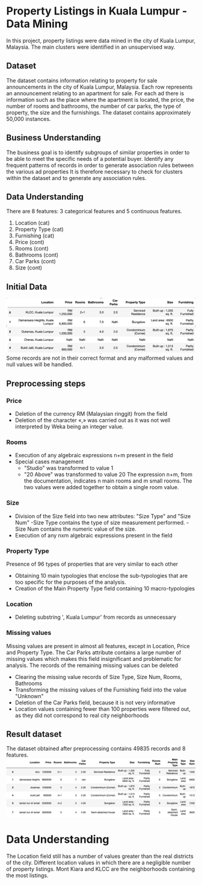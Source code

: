 # Property Listings in Kuala Lumpur - Data Mining
In this project, property listings were data mined in the city of Kuala Lumpur, Malaysia. The main clusters were identified in an unsupervised way.

## Dataset
The dataset contains information relating to property for sale announcements in the city of Kuala Lumpur, Malaysia.
Each row represents an announcement relating to an apartment for sale.
For each ad there is information such as the place where the apartment is located, the price, the number of rooms and bathrooms, the number of car parks, the type of property, the size and the furnishings.
The dataset contains approximately 50,000 instances.

## Business Understanding
The business goal is to identify subgroups of similar properties in order to be able to meet the specific needs of a potential buyer.
Identify any frequent patterns of records in order to generate association rules between the various ad properties
It is therefore necessary to check for clusters within the dataset and to generate any association rules.

## Data Understanding
There are 8 features: 3 categorical features and 5 continuous features. 

1. Location (cat)
2. Property Type (cat)
3. Furnishing (cat)
4. Price (cont)
5. Rooms (cont)
6. Bathrooms (cont)
7. Car Parks (cont)
8. Size (cont)

## Initial Data
<img src="figures/fig1.png" width="700" />
Some records are not in their correct format and any malformed values and null values will be handled.

## Preprocessing steps
### Price
- Deletion of the currency RM (Malaysian ringgit) from the field
- Deletion of the character «,» was carried out as it was not well interpreted by Weka being an integer value.

### Rooms
- Execution of any algebraic expressions n+m present in the field
- Special cases management
  - "Studio" was transformed to value 1
  - "20 Above" was transformed to value 20
The expression n+m, from the documentation, indicates n main rooms and m small rooms. The two values were added together to obtain a single room value.

### Size
- Division of the Size field into two new attributes: "Size Type" and "Size Num"
  -Size Type contains the type of size measurement performed.
  -Size Num contains the numeric value of the size.
- Execution of any nxm algebraic expressions present in the field

### Property Type
Presence of 96 types of properties that are very similar to each other
- Obtaining 10 main typologies that enclose the sub-typologies that are too specific for the purposes of the analysis.
- Creation of the Main Property Type field containing 10 macro-typologies

### Location
- Deleting substring ', Kuala Lumpur' from records as unnecessary

### Missing values
Missing values are present in almost all features, except in Location, Price and Property Type. The Car Parks attribute contains a large number of missing values which makes this field insignificant and problematic for analysis. The records of the remaining missing values can be deleted

- Clearing the missing value records of Size Type, Size Num, Rooms, Bathrooms
- Transforming the missing values of the Furnishing field into the value "Unknown"
- Deletion of the Car Parks field, because it is not very informative
- Location values containing fewer than 100 properties were filtered out, as they did not correspond to real city neighborhoods


## Result dataset
The dataset obtained after preprocessing contains 49835 records and 8 features. 
<img src="figures/fig2.png" width="700" />

# Data Understanding
The Location field still has a number of values greater than the real districts of the city. Different location values in which there are a negligible number of property listings. Mont Kiara and KLCC are the neighborhoods containing the most listings.



